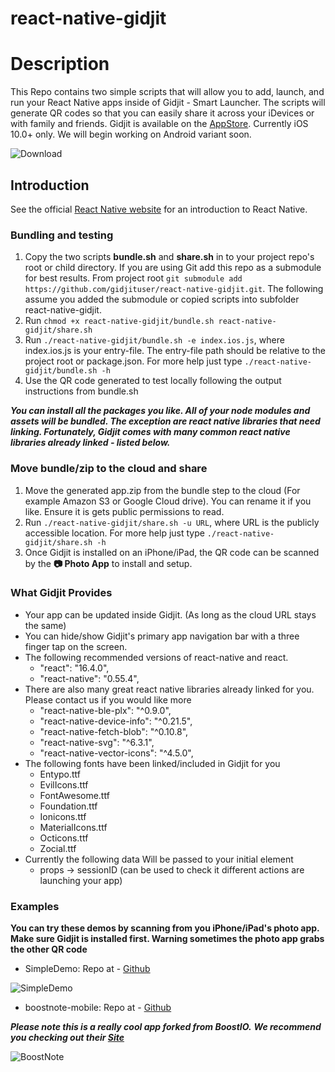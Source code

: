 # react-native-gidjit
# Description

This Repo contains two simple scripts that will allow you to add, launch, and run your React Native apps inside of Gidjit - Smart Launcher.
The scripts will generate QR codes so that you can easily share it across your iDevices or with family and friends.
Gidjit is available on the  [AppStore](https://itunes.apple.com/us/app/gidjit-smart-launcher/id1179176359?at=1001lnP4&mt=8).
Currently iOS 10.0+ only. We will begin working on Android variant soon.

![Download](https://s3-us-west-2.amazonaws.com/gidjit-public/iTunesGidjit.png)

## Introduction

See the official [React Native website](https://facebook.github.io/react-native/) for an introduction to React Native.

### Bundling and testing
1. Copy the two scripts **bundle.sh** and **share.sh** in to your project repo's root or child directory. If you are using Git add this repo as a submodule for best results. From project root `git submodule add https://github.com/gidjituser/react-native-gidjit.git`. The following assume you added the submodule or copied scripts into subfolder react-native-gidjit.
2. Run `chmod +x react-native-gidjit/bundle.sh react-native-gidjit/share.sh`
3. Run `./react-native-gidjit/bundle.sh -e index.ios.js`, where index.ios.js is your entry-file. The entry-file path should be relative to the project root or package.json. For more help just type `./react-native-gidjit/bundle.sh -h`
4. Use the QR code generated to test locally following the output instructions from bundle.sh

***You can install all the packages you like. All of your node modules and assets will be bundled. The exception are react native libraries that need linking. Fortunately, Gidjit comes with many common react native libraries already linked - listed below.***

### Move bundle/zip to the cloud and share
1. Move the generated app.zip from the bundle step to the cloud (For example Amazon S3 or Google Cloud drive). You can rename it if you like. Ensure it is gets public permissions to read.
2. Run `./react-native-gidjit/share.sh -u URL`, where URL is the publicly accessible location. For more help just type `./react-native-gidjit/share.sh -h`
3. Once Gidjit is installed on an iPhone/iPad, the QR code can be scanned by the **📷 Photo App** to install and setup. 

### What Gidjit Provides
- Your app can be updated inside Gidjit. (As long as the cloud URL stays the same)
- You can hide/show Gidjit's primary app navigation bar with a three finger tap on the screen.
- The following recommended versions of react-native and react.
  * "react": "16.4.0",
  * "react-native": "0.55.4",
- There are also many great react native libraries already linked for you. Please contact us if you would like more
    * "react-native-ble-plx": "^0.9.0",
    * "react-native-device-info": "^0.21.5",
    * "react-native-fetch-blob": "^0.10.8",
    * "react-native-svg": "^6.3.1",
    * "react-native-vector-icons": "^4.5.0",
- The following fonts have been linked/included in Gidjit for you
	* Entypo.ttf
	* EvilIcons.ttf
	* FontAwesome.ttf
	* Foundation.ttf
	* Ionicons.ttf
	* MaterialIcons.ttf
	* Octicons.ttf
	* Zocial.ttf
- Currently the following data Will be passed to your initial element
	* props -> sessionID (can be used to check it different actions are launching your app)

### Examples
**You can try these demos by scanning from you iPhone/iPad's photo app. Make sure Gidjit is installed first. Warning sometimes the photo app grabs the other QR code**
  - SimpleDemo:
  Repo at - [Github](https://github.com/gidjituser/HelloReact)


  ![SimpleDemo](https://s3-us-west-2.amazonaws.com/gidjit-public/SimpleDemo.png)


  - boostnote-mobile:
  Repo at - [Github](https://github.com/gidjituser/boostnote-mobile)

  ***Please note this is a really cool app forked from BoostIO.***
  ***We recommend you checking out their [Site](https://boostnote.io/)***


  ![BoostNote](https://s3-us-west-2.amazonaws.com/gidjit-public/BoostNote.png)

